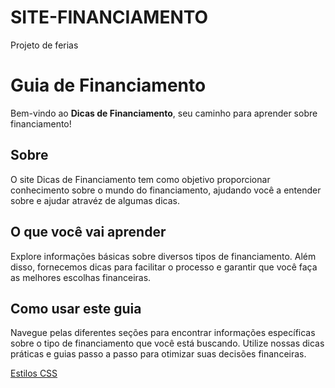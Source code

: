# SITE-FINANCIAMENTO
Projeto de ferias

# Guia de Financiamento

Bem-vindo ao **Dicas de Financiamento**, seu caminho para aprender sobre financiamento!

## Sobre

O site Dicas de Financiamento tem como objetivo proporcionar conhecimento sobre o mundo do financiamento, ajudando você a entender sobre e ajudar atravéz de algumas dicas.

## O que você vai aprender

Explore informações básicas sobre diversos tipos de financiamento. Além disso, fornecemos dicas para facilitar o processo e garantir que você faça as melhores escolhas financeiras.

## Como usar este guia

Navegue pelas diferentes seções para encontrar informações específicas sobre o tipo de financiamento que você está buscando. Utilize nossas dicas práticas e guias passo a passo para otimizar suas decisões financeiras.

[Estilos CSS](assets/css/readme.css)
